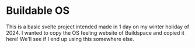 # Buildable OS

This is a basic svelte project intended made in 1 day on my winter holiday of 2024. I wanted to copy the OS feeling website of Buildspace and copied it here! We'll see if I end up using this somewhere else.